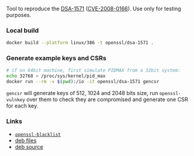 Tool to reproduce the [DSA-1571](https://www.debian.org/security/2008/dsa-1571)
([CVE-2008-0166](https://security-tracker.debian.org/tracker/CVE-2008-0166)).
Use only for testing purposes.

### Local build

```sh
docker build --platform linux/386 -t openssl/dsa-1571 .
```

### Generate example keys and CSRs

```sh
# if on 64bit machine, first simulate PIDMAX from a 32bit system:
echo 32768 > /proc/sys/kernel/pid_max
docker run --rm -v $(pwd):/io -it openssl/dsa-1571 gencsr
```

`gencsr` will generate keys of 512, 1024 and 2048 bits size,
run `openssl-vulnkey` over them to check they are compromised
and generate one CSR for each key.

### Links

* [`openssl-blacklist`](https://sources.debian.org/src/openssl-blacklist/0.5-3/)
* [deb files](http://ftp.debian.org/debian/pool/main/o/openssl-blacklist/)
* [deb source](https://www.apt-browse.org/browse/debian/jessie/main/all/openssl-blacklist/0.5-3/)
